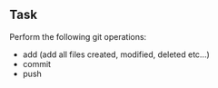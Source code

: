 ## Task
Perform the following git operations:
- add (add all files created, modified, deleted etc...)
- commit
- push